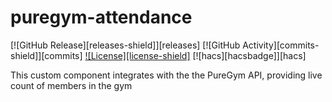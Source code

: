# puregym-attendance

[![GitHub Release][releases-shield]][releases]
[![GitHub Activity][commits-shield]][commits]
[![License][license-shield]](LICENSE)
[![hacs][hacsbadge]][hacs]

This custom component integrates with the the PureGym API, providing live count of members in the gym
